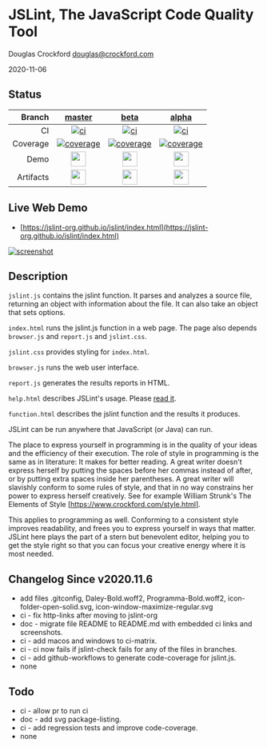 # JSLint, The JavaScript Code Quality Tool

Douglas Crockford
douglas@crockford.com

2020-11-06

## Status
| Branch | [master](https://github.com/jslint-org/jslint/tree/master) | [beta](https://github.com/jslint-org/jslint/tree/beta) | [alpha](https://github.com/jslint-org/jslint/tree/alpha)|
|--:|:--:|:--:|:--:|
| CI | [![ci](https://github.com/jslint-org/jslint/actions/workflows/ci.yml/badge.svg?branch=master)](https://github.com/jslint-org/jslint/actions?query=branch%3Amaster) | [![ci](https://github.com/jslint-org/jslint/actions/workflows/ci.yml/badge.svg?branch=beta)](https://github.com/jslint-org/jslint/actions?query=branch%3Abeta) | [![ci](https://github.com/jslint-org/jslint/actions/workflows/ci.yml/badge.svg?branch=alpha)](https://github.com/jslint-org/jslint/actions?query=branch%3Aalpha)|
| Coverage | [![coverage](https://jslint-org.github.io/jslint/branch.master/.build/coverage/coverage-badge.svg)](https://jslint-org.github.io/jslint/branch.master/.build/coverage/index.html) | [![coverage](https://jslint-org.github.io/jslint/branch.beta/.build/coverage/coverage-badge.svg)](https://jslint-org.github.io/jslint/branch.beta/.build/coverage/index.html) | [![coverage](https://jslint-org.github.io/jslint/branch.alpha/.build/coverage/coverage-badge.svg)](https://jslint-org.github.io/jslint/branch.alpha/.build/coverage/index.html)|
| Demo | [<img src="https://jslint-org.github.io/jslint/icon-window-maximize-regular.svg" height="30">](https://jslint-org.github.io/jslint/branch.master/index.html) | [<img src="https://jslint-org.github.io/jslint/icon-window-maximize-regular.svg" height="30">](https://jslint-org.github.io/jslint/branch.beta/index.html) | [<img src="https://jslint-org.github.io/jslint/icon-window-maximize-regular.svg" height="30">](https://jslint-org.github.io/jslint/branch.alpha/index.html)|
| Artifacts | [<img src="https://jslint-org.github.io/jslint/icon-folder-open-solid.svg" height="30">](https://github.com/jslint-org/jslint/tree/gh-pages/branch.master/.build) | [<img src="https://jslint-org.github.io/jslint/icon-folder-open-solid.svg" height="30">](https://github.com/jslint-org/jslint/tree/gh-pages/branch.beta/.build) | [<img src="https://jslint-org.github.io/jslint/icon-folder-open-solid.svg" height="30">](https://github.com/jslint-org/jslint/tree/gh-pages/branch.alpha/.build)|

## Live Web Demo
- [https://jslint-org.github.io/jslint/index.html](https://jslint-org.github.io/jslint/index.html)

[![screenshot](https://jslint-org.github.io/jslint/branch.master/.build/screenshot.browser.%252Findex.html.png)](https://jslint-org.github.io/jslint/index.html)

## Description
`jslint.js` contains the jslint function. It parses and analyzes a source file,
returning an object with information about the file. It can also take an object
that sets options.

`index.html` runs the jslint.js function in a web page. The page also depends
`browser.js` and `report.js` and `jslint.css`.

`jslint.css` provides styling for `index.html`.

`browser.js` runs the web user interface.

`report.js` generates the results reports in HTML.

`help.html` describes JSLint's usage. Please [read it](https://www.jslint.com/help.html).

`function.html` describes the jslint function and the results it produces.

JSLint can be run anywhere that JavaScript (or Java) can run.

The place to express yourself in programming is in the quality of your ideas and
the efficiency of their execution. The role of style in programming is the same
as in literature: It makes for better reading. A great writer doesn't express
herself by putting the spaces before her commas instead of after, or by putting
extra spaces inside her parentheses. A great writer will slavishly conform to
some rules of style, and that in no way constrains her power to express herself
creatively. See for example William Strunk's The Elements of Style
[https://www.crockford.com/style.html].

This applies to programming as well. Conforming to a consistent style improves
readability, and frees you to express yourself in ways that matter. JSLint here
plays the part of a stern but benevolent editor, helping you to get the style
right so that you can focus your creative energy where it is most needed.

## Changelog Since v2020.11.6
- add files .gitconfig, Daley-Bold.woff2, Programma-Bold.woff2, icon-folder-open-solid.svg, icon-window-maximize-regular.svg
- ci - fix http-links after moving to jslint-org
- doc - migrate file README to README.md with embedded ci links and screenshots.
- ci - add macos and windows to ci-matrix.
- ci - ci now fails if jslint-check fails for any of the files in branches.
- ci - add github-workflows to generate code-coverage for jslint.js.
- none

## Todo
- ci - allow pr to run ci
- doc - add svg package-listing.
- ci - add regression tests and improve code-coverage.
- none

